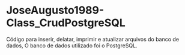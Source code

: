 # JoseAugusto1989-Class_CrudPostgreSQL
Código para inserir, delatar, imprimir e atualizar arquivos do banco de dados,  O banco de dados utilizado foi o PostgreSQL.
